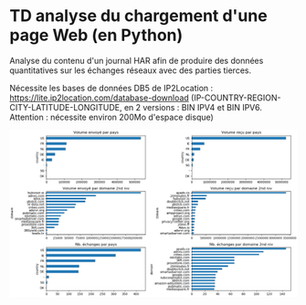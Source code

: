 # TD analyse du chargement d'une page Web (en Python)

Analyse du contenu d'un journal HAR afin de produire des données quantitatives sur les échanges réseaux avec des parties tierces.

Nécessite les bases de données DB5 de IP2Location : https://lite.ip2location.com/database-download (IP-COUNTRY-REGION-CITY-LATITUDE-LONGITUDE, en 2 versions : BIN IPV4 et BIN IPV6. Attention : nécessite environ 200Mo d'espace disque)

![This is an image](https://github.com/cunchem/TD_analyse_chargement_HTTP/blob/main/Figures/Plots.png)
